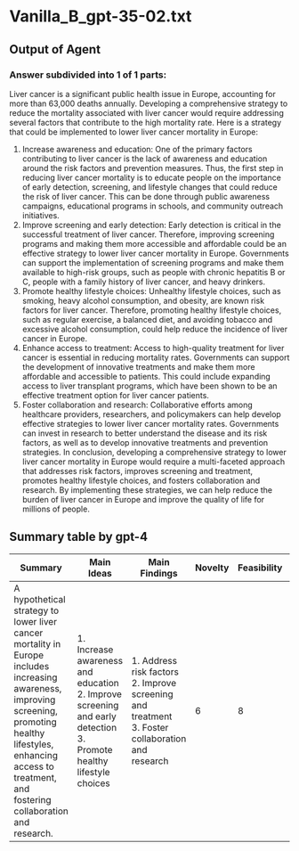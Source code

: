 # Vanilla_B_gpt-35-02.txt
## Output of Agent
### Answer subdivided into 1 of 1 parts:
Liver cancer is a significant public health issue in Europe, accounting for more than 63,000 deaths annually. Developing a comprehensive strategy to reduce the mortality associated with liver cancer would require addressing several factors that contribute to the high mortality rate. Here is a strategy that could be implemented to lower liver cancer mortality in Europe:
1.	Increase awareness and education: One of the primary factors contributing to liver cancer is the lack of awareness and education around the risk factors and prevention measures. Thus, the first step in reducing liver cancer mortality is to educate people on the importance of early detection, screening, and lifestyle changes that could reduce the risk of liver cancer. This can be done through public awareness campaigns, educational programs in schools, and community outreach initiatives.
2.	Improve screening and early detection: Early detection is critical in the successful treatment of liver cancer. Therefore, improving screening programs and making them more accessible and affordable could be an effective strategy to lower liver cancer mortality in Europe. Governments can support the implementation of screening programs and make them available to high-risk groups, such as people with chronic hepatitis B or C, people with a family history of liver cancer, and heavy drinkers.
3.	Promote healthy lifestyle choices: Unhealthy lifestyle choices, such as smoking, heavy alcohol consumption, and obesity, are known risk factors for liver cancer. Therefore, promoting healthy lifestyle choices, such as regular exercise, a balanced diet, and avoiding tobacco and excessive alcohol consumption, could help reduce the incidence of liver cancer in Europe.
4.	Enhance access to treatment: Access to high-quality treatment for liver cancer is essential in reducing mortality rates. Governments can support the development of innovative treatments and make them more affordable and accessible to patients. This could include expanding access to liver transplant programs, which have been shown to be an effective treatment option for liver cancer patients.
5.	Foster collaboration and research: Collaborative efforts among healthcare providers, researchers, and policymakers can help develop effective strategies to lower liver cancer mortality rates. Governments can invest in research to better understand the disease and its risk factors, as well as to develop innovative treatments and prevention strategies.
In conclusion, developing a comprehensive strategy to lower liver cancer mortality in Europe would require a multi-faceted approach that addresses risk factors, improves screening and treatment, promotes healthy lifestyle choices, and fosters collaboration and research. By implementing these strategies, we can help reduce the burden of liver cancer in Europe and improve the quality of life for millions of people.

## Summary table by gpt-4
| Summary | Main Ideas | Main Findings | Novelty | Feasibility | Correctness |
|---------|------------|---------------|--------|-------------|-------------|
| A hypothetical strategy to lower liver cancer mortality in Europe includes increasing awareness, improving screening, promoting healthy lifestyles, enhancing access to treatment, and fostering collaboration and research. | 1. Increase awareness and education<br>2. Improve screening and early detection<br>3. Promote healthy lifestyle choices | 1. Address risk factors<br>2. Improve screening and treatment<br>3. Foster collaboration and research | 6 | 8 | 9 |

